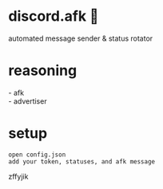 # discord.afk 🤖
automated message sender & status rotator

# reasoning
\- afk <br>
\- advertiser

# setup
```
open config.json
add your token, statuses, and afk message
```
zffyjik